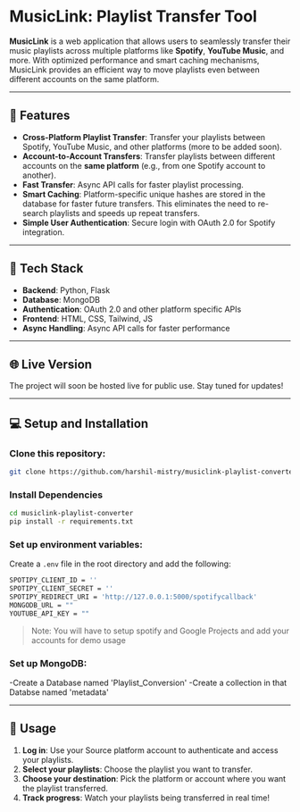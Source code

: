 # MusicLink: Playlist Transfer Tool

**MusicLink** is a web application that allows users to seamlessly transfer their music playlists across multiple platforms like **Spotify**, **YouTube Music**, and more. With optimized performance and smart caching mechanisms, MusicLink provides an efficient way to move playlists even between different accounts on the same platform.

---

## 🚀 Features

- **Cross-Platform Playlist Transfer**: Transfer your playlists between Spotify, YouTube Music, and other platforms (more to be added soon).
- **Account-to-Account Transfers**: Transfer playlists between different accounts on the **same platform** (e.g., from one Spotify account to another).
- **Fast Transfer**: Async API calls for faster playlist processing.
- **Smart Caching**: Platform-specific unique hashes are stored in the database for faster future transfers. This eliminates the need to re-search playlists and speeds up repeat transfers.
- **Simple User Authentication**: Secure login with OAuth 2.0 for Spotify integration.

---

## 🔧 Tech Stack

- **Backend**: Python, Flask
- **Database**: MongoDB
- **Authentication**: OAuth 2.0 and other platform specific APIs
- **Frontend**: HTML, CSS, Tailwind, JS
- **Async Handling**: Async API calls for faster performance

---

## 🌐 Live Version

The project will soon be hosted live for public use. Stay tuned for updates!

---

## 💻 Setup and Installation

### Clone this repository:
```bash
git clone https://github.com/harshil-mistry/musiclink-playlist-converter.git
```

### Install Dependencies
```bash
cd musiclink-playlist-converter
pip install -r requirements.txt
```

### Set up environment variables:
Create a `.env` file in the root directory and add the following:
```bash
SPOTIPY_CLIENT_ID = ''
SPOTIPY_CLIENT_SECRET = '' 
SPOTIPY_REDIRECT_URI = 'http://127.0.0.1:5000/spotifycallback'
MONGODB_URL = ""
YOUTUBE_API_KEY = ""
```

> Note: You will have to setup spotify and Google Projects and add your accounts for demo usage

### Set up MongoDB:
-Create a Database named 'Playlist_Conversion'
-Create a collection in that Databse named 'metadata'

---

## 📝 Usage

1. **Log in**: Use your Source platform account to authenticate and access your playlists.
2. **Select your playlists**: Choose the playlist you want to transfer.
3. **Choose your destination**: Pick the platform or account where you want the playlist transferred.
4. **Track progress**: Watch your playlists being transferred in real time!
